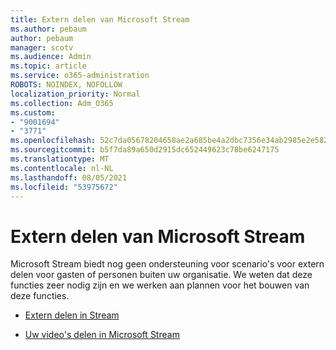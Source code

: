 ```yaml
---
title: Extern delen van Microsoft Stream
ms.author: pebaum
author: pebaum
manager: scotv
ms.audience: Admin
ms.topic: article
ms.service: o365-administration
ROBOTS: NOINDEX, NOFOLLOW
localization_priority: Normal
ms.collection: Adm_O365
ms.custom:
- "9001694"
- "3771"
ms.openlocfilehash: 52c7da05678204658ae2a685be4a2dbc7356e34ab2985e2e5821972c7d96ebf4
ms.sourcegitcommit: b5f7da89a650d2915dc652449623c78be6247175
ms.translationtype: MT
ms.contentlocale: nl-NL
ms.lasthandoff: 08/05/2021
ms.locfileid: "53975672"
---
```

# <a name="microsoft-stream-external-sharing"></a>Extern delen van Microsoft Stream

Microsoft Stream biedt nog geen ondersteuning voor scenario's voor extern delen voor gasten of personen buiten uw organisatie. We weten dat deze functies zeer nodig zijn en we werken aan plannen voor het bouwen van deze functies.

- [Extern delen in Stream](https://docs.microsoft.com/stream/portal-share-video#external-sharing)

- [Uw video's delen in Microsoft Stream](https://docs.microsoft.com/stream/portal-share-video)
